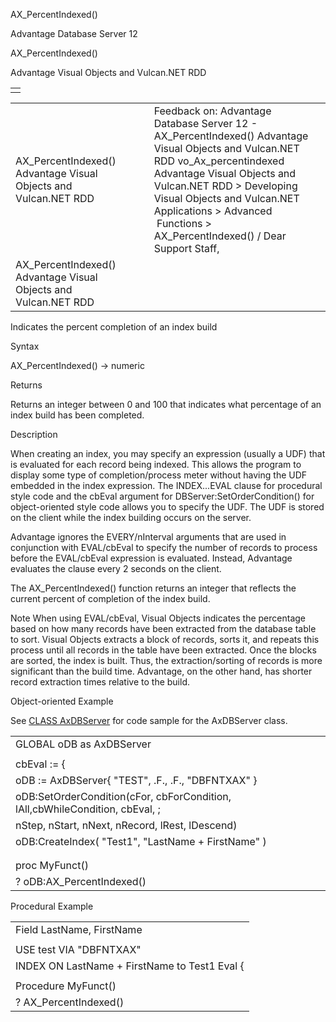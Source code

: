 AX\_PercentIndexed()




Advantage Database Server 12  

AX\_PercentIndexed()

Advantage Visual Objects and Vulcan.NET RDD

|  |
| --- |
|  |

|  |  |  |  |  |
| --- | --- | --- | --- | --- |
| AX\_PercentIndexed()  Advantage Visual Objects and Vulcan.NET RDD |  |  | Feedback on: Advantage Database Server 12 - AX\_PercentIndexed() Advantage Visual Objects and Vulcan.NET RDD vo\_Ax\_percentindexed Advantage Visual Objects and Vulcan.NET RDD > Developing Visual Objects and Vulcan.NET Applications > Advanced  Functions > AX\_PercentIndexed() / Dear Support Staff, |  |
| AX\_PercentIndexed()  Advantage Visual Objects and Vulcan.NET RDD |  |  |  |  |

Indicates the percent completion of an index build

Syntax

AX\_PercentIndexed() -> numeric

Returns

Returns an integer between 0 and 100 that indicates what percentage of an index build has been completed.

Description

When creating an index, you may specify an expression (usually a UDF) that is evaluated for each record being indexed. This allows the program to display some type of completion/process meter without having the UDF embedded in the index expression. The INDEX...EVAL clause for procedural style code and the cbEval argument for DBServer:SetOrderCondition() for object-oriented style code allows you to specify the UDF. The UDF is stored on the client while the index building occurs on the server.

Advantage ignores the EVERY/nInterval arguments that are used in conjunction with EVAL/cbEval to specify the number of records to process before the EVAL/cbEval expression is evaluated. Instead, Advantage evaluates the clause every 2 seconds on the client.

The AX\_PercentIndexed() function returns an integer that reflects the current percent of completion of the index build.

Note When using EVAL/cbEval, Visual Objects indicates the percentage based on how many records have been extracted from the database table to sort. Visual Objects extracts a block of records, sorts it, and repeats this process until all records in the table have been extracted. Once the blocks are sorted, the index is built. Thus, the extraction/sorting of records is more significant than the build time. Advantage, on the other hand, has shorter record extraction times relative to the build.

Object-oriented Example

See [CLASS AxDBServer](vo_class_axdbserver.htm) for code sample for the AxDBServer class.

|  |
| --- |
| GLOBAL oDB as AxDBServer |
|  |
| cbEval := {|| MyFunct() }  // Indexing code block |
| oDB := AxDBServer{ "TEST", .F., .F., "DBFNTXAX" } |
| oDB:SetOrderCondition(cFor, cbForCondition, lAll,cbWhileCondition, cbEval, ; |
| nStep, nStart, nNext, nRecord, lRest, lDescend) |
| oDB:CreateIndex( "Test1", "LastName + FirstName" ) |
|  |
|  |
| proc MyFunct() |
| ? oDB:AX\_PercentIndexed() |

Procedural Example

|  |
| --- |
| Field LastName, FirstName |
|  |
| USE test VIA "DBFNTXAX" |
| INDEX ON LastName + FirstName to Test1 Eval { || MyFunct() } |
|  |
| Procedure MyFunct() |
| ? AX\_PercentIndexed() |